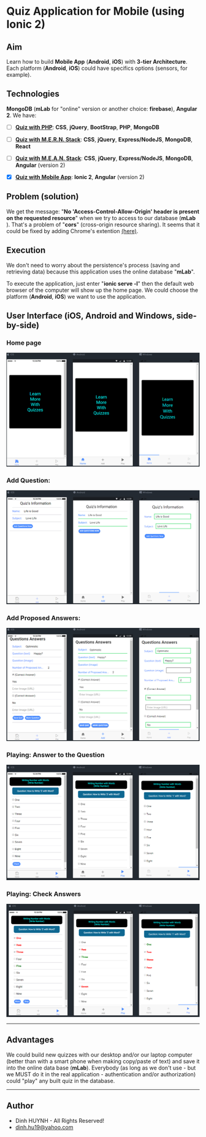 # Quiz Application for Mobile (using Ionic 2)

## Aim
Learn how to build **Mobile App** (**Android**, **iOS**) with **3-tier Architecture**. Each platform  (**Android**, **iOS**) could have specifics options (sensors, for example). 

## Technologies
**MongoDB** (**mLab** for "online" version or another choice: **firebase**), **Angular 2**. We have:
- [ ] [**Quiz with PHP**](https://github.com/DinhLeGaulois2/mongodb_php_quiz): **CSS**, **jQuery**, **BootStrap**, **PHP**, **MongoDB**
- [ ] [**Quiz with M.E.R.N. Stack**](https://github.com/DinhLeGaulois2/mongodb_mern_stack_quiz): **CSS**, **jQuery**, **Express/NodeJS**, **MongoDB**, **React**
- [ ] [**Quiz with M.E.A.N. Stack**](https://github.com/DinhLeGaulois2/mongodb_mean_stack_quiz): **CSS**, **jQuery**, **Express/NodeJS**, **MongoDB**, **Angular** (version 2)
- [x] [**Quiz with Mobile App**](https://github.com/DinhLeGaulois2/mongodb_ionic2_quiz): **Ionic 2**, **Angular** (version 2)


## Problem (solution)
We get the message: "**No 'Access-Control-Allow-Origin' header is present on the requested resource**" when we try to access to our database (**mLab** ). That's a problem of "**cors**" (cross-origin resource sharing). It seems that it could be fixed by adding Chrome's extention [(here)](
https://chrome.google.com/webstore/detail/allow-control-allow-origi/nlfbmbojpeacfghkpbjhddihlkkiljbi).

## Execution
We don't need to worry about the persistence's process (saving and retrieving data) because this application uses the online database "**mLab**". 

To execute the application, just enter "**ionic serve -l**" then the default web browser of the computer will show up the home page. We could choose the platform  (**Android**, **iOS**) we want to use the application.

## User Interface (iOS, Android and Windows, side-by-side)

### Home page
![alt text](src/assets/img/quiz_home.jpg)

### Add Question:

![alt text](src/assets/img/quiz_add_1.jpg)

### Add Proposed Answers:

![alt text](src/assets/img/quiz_add_2.jpg)

### Playing: Answer to the Question

![alt text](src/assets/img/quiz_play_1.jpg)

### Playing: Check Answers

![alt text](src/assets/img/quiz_play_2.jpg)

---

## Advantages
We could build new quizzes with our desktop and/or our laptop computer (better than with a smart phone when making copy/paste of text) and save it into the online data base (**mLab**). Everybody (as long as we don't use - but we MUST do it in the real application - authentication and/or authorization) could "play" any built quiz in the database.

---------------

## Author
* Dinh HUYNH - All Rights Reserved!
* dinh.hu19@yahoo.com
